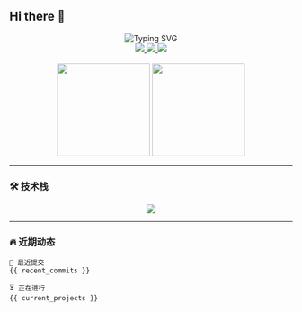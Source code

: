 ## Hi there 👋

<!--
**weijin66/weijin66** is a ✨ _special_ ✨ repository because its `README.md` (this file) appears on your GitHub profile.

Here are some ideas to get you started:

- 🔭 I’m currently working on ...
- 🌱 I’m currently learning ...
- 👯 I’m looking to collaborate on ...
- 🤔 I’m looking for help with ...
- 💬 Ask me about ...
- 📫 How to reach me: ...
- 😄 Pronouns: ...
- ⚡ Fun fact: ...
-->
<!-- 顶部横幅（可替换成你自己的图片链接） -->
<div align="center">
  <img src="https://readme-typing-svg.demolab.com?font=Fira+Code&weight=600&size=26&duration=4000&pause=1000&color=58A6FF&center=true&vCenter=true&width=435&lines=Hi+👋,+I'm+YourName;Full+Stack+Developer;Open+Source+Enthusiast" alt="Typing SVG" />
</div>

<!-- 社交链接和统计卡片 -->
<div align="center">
  <a href="https://your.blog.link">
    <img src="https://img.shields.io/badge/Website-FF7139?style=flat-square&logo=GoogleChrome&logoColor=white" />
  </a>
  <a href="https://linkedin.com/in/yourprofile">
    <img src="https://img.shields.io/badge/LinkedIn-0A66C2?style=flat-square&logo=linkedin&logoColor=white" />
  </a>
  <a href="mailto:your.email@example.com">
    <img src="https://img.shields.io/badge/Email-EA4335?style=flat-square&logo=gmail&logoColor=white" />
  </a>
</div>

<br/>

<!-- GitHub统计卡片 -->
<div align="center">
  <img height="165" src="https://github-readme-stats.vercel.app/api?username=yourusername&show_icons=true&theme=dark&hide_border=true&bg_color=00000000" />
  <img height="165" src="https://github-readme-stats.vercel.app/api/top-langs/?username=yourusername&layout=compact&theme=dark&hide_border=true&bg_color=00000000" />
</div>

---

### 🛠️ 技术栈
<!-- 技术栈图标（可替换） -->
<div align="center">
  <img src="https://skillicons.dev/icons?i=js,ts,react,nodejs,py,java,spring,aws,docker,kubernetes,redis,mongodb,mysql,postgres,git,github,linux,vim,idea,vscode" />
</div>

---

### 🔥 近期动态
<!-- GitHub最近活动（自动生成） -->
<!-- 需要创建 workflow 文件生成动态内容 -->
```text
📅 最近提交
{{ recent_commits }}

⏳ 正在进行
{{ current_projects }}
